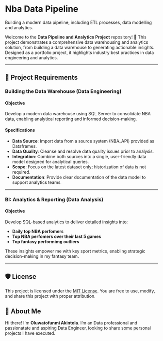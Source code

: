 # Nba Data Pipeline
Building a modern data pipeline, including ETL processes, data modelling and analytics. 

Welcome to the **Data Pipeline and Analytics Project** repository! 🚀
This project demonstrates a comprehensive data warehousing and analytics solution, from building a data warehouse to generating actionable insights. Designed as a portfolio project, it highlights industry best practices in data engineering and analytics.

---

## 🚀 Project Requirements

### Building the Data Warehouse (Data Engineering)

#### Objective
Develop a modern data warehouse using SQL Server to consolidate NBA data, enabling analytical reporting and informed decision-making.

#### Specifications
- **Data Source**: Import data from a source system (NBA_API) provided as Dataframes.
- **Data Quality**: Cleanse and resolve data quality issues prior to analysis.
- **Integration**: Combine both sources into a single, user-friendly data model designed for analytical queries.
- **Scope**: Focus on the latest dataset only; historization of data is not required.
- **Documentation**: Provide clear documentation of the data model to support analytics teams.

---

### BI: Analytics & Reporting (Data Analysis)

#### Objective
Develop SQL-based analytics to deliver detailed insights into:

- **Daily top NBA perfomers**
- **Top NBA perfomers over their last 5 games**
- **Top fantasy performimg outliers**

These insights empower me with key sport metrics, enabling strategic decision-making in my fantasy team.

---

## 🛡️ License

This project is licensed under the [MIT License](LICENSE). You are free to use, modify, and share this project with proper attribution.

## 🌟 About Me
Hi there! I'm **Oluwatofunmi Akintola**. I’m an Data professional and passionatate and aspiring Data Engineer, looking to share some personal projects I have executed.
